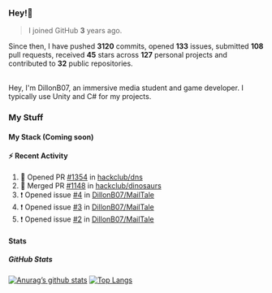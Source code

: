 ### Hey!👋
<!-- [![Banner](banner.png)](https://dillonb07.is-a.dev) -->


> I joined GitHub **3** years ago.

Since then, I have pushed **3120** commits, opened **133** issues, submitted **108** pull requests, received **45** stars across **127** personal projects and contributed to **32** public repositories.

<br>
Hey, I'm DillonB07, an immersive media student and game developer. I typically use Unity and C# for my projects.

<br>

### My Stuff

#### My Stack (Coming soon)

#### :zap: Recent Activity

<!--START_SECTION:activity-->
1. 💪 Opened PR [#1354](https://github.com/hackclub/dns/pull/1354) in [hackclub/dns](https://github.com/hackclub/dns)
2. 🎉 Merged PR [#1148](https://github.com/hackclub/dinosaurs/pull/1148) in [hackclub/dinosaurs](https://github.com/hackclub/dinosaurs)
3. ❗ Opened issue [#4](https://github.com/DillonB07/MailTale/issues/4) in [DillonB07/MailTale](https://github.com/DillonB07/MailTale)
4. ❗ Opened issue [#3](https://github.com/DillonB07/MailTale/issues/3) in [DillonB07/MailTale](https://github.com/DillonB07/MailTale)
5. ❗ Opened issue [#2](https://github.com/DillonB07/MailTale/issues/2) in [DillonB07/MailTale](https://github.com/DillonB07/MailTale)
<!--END_SECTION:activity-->

#### Stats

##### GitHub Stats
[![Anurag’s github stats](https://github-readme-stats.vercel.app/api?username=dillonb07&show_icons=true&theme=radical)](https://github.com/dillonb07)
[![Top Langs](https://github-readme-stats.vercel.app/api/top-langs/?username=dillonb07&layout=compact&theme=radical)](https://github.com/dillonb07)
